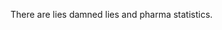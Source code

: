 There are lies damned lies and pharma statistics.
<!---
AndyMRobertson/AndyMRobertson is a ✨ special ✨ repository because its `README.md` (this file) appears on your GitHub profile.
You can click the Preview link to take a look at your changes.
--->
